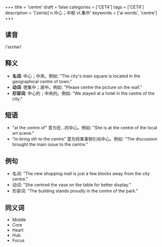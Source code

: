 +++
title = 'centre'
draft = false
categories = ['CET4']
tags = ['CET4']
description = '[ˈsentə] n.中心；中枢 vt.集中'
keywords = ['ai words', 'centre']
+++

## 读音
/ˈsɛntər/

## 释义
- **名词**: 中心；中央。例如: "The city's main square is located in the geographical centre of town."
- **动词**: 使集中；居中。例如: "Please centre the picture on the wall."
- **形容词**: 中心的；中央的。例如: "We stayed at a hotel in the centre of the city."

## 短语
- "at the centre of" 意为在...的中心。例如: "She is at the centre of the local art scene."
- "to bring sth to the centre" 意为将某事物引向中心。例如: "The discussion brought the main issue to the centre."

## 例句
- 名词: "The new shopping mall is just a few blocks away from the city centre."
- 动词: "She centred the vase on the table for better display."
- 形容词: "The building stands proudly in the centre of the park."

## 同义词
- Middle
- Core
- Heart
- Hub
- Focus
